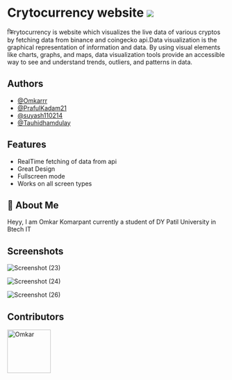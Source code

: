 
# Crytocurrency website <a href="https://hits.seeyoufarm.com"><img src="https://hits.seeyoufarm.com/api/count/incr/badge.svg?url=https%3A%2F%2Fgithub.com%2Fgjbae1212%2Fhit-counter&count_bg=%23C83D5B&title_bg=%23000000&icon=github.svg&icon_color=%23E7E7E7&title=hits&edge_flat=false"/></a>

क्रिrytocurrency is website which visualizes the live data of various cryptos by fetching data from binance and coingecko api.Data visualization is the graphical representation of information and data. By using visual elements like charts, graphs, and maps, data visualization tools provide an accessible way to see and understand trends, outliers, and patterns in data.



## Authors

- [@Omkarrr](https://github.com/Omkarrr)
- [@PrafulKadam21](https://github.com/PrafulKadam21)
- [@suyash110214](https://github.com/suyash110214)
- [@Tauhidhamdulay](https://github.com/Tauhidhamdulay)


## Features

- RealTime fetching of data from api
- Great Design
- Fullscreen mode 
- Works on all screen types 


## 🚀 About Me
Heyy, I am Omkar Komarpant currently a student of DY Patil University in Btech IT


## Screenshots
![Screenshot (23)](https://user-images.githubusercontent.com/37860693/161577653-342da773-dbde-4ba8-a1cf-25b7457fd606.png)


![Screenshot (24)](https://user-images.githubusercontent.com/37860693/161577659-260299bf-c068-4f39-ba35-d1405a17ce92.png)

![Screenshot (26)](https://user-images.githubusercontent.com/37860693/161577686-285858fb-f17d-485f-9214-5e28ff42a97c.png)


## Contributors


<a href="https://github.com/Omkarrr"><img src="https://avatars.githubusercontent.com/u/37860693?v=4" title="Omkar" width="100" height="100"></a>
